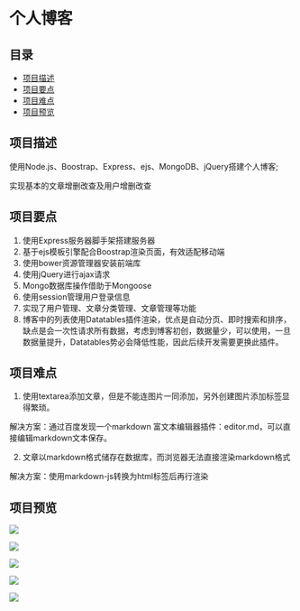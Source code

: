 # 个人博客

## 目录

- [项目描述](#项目描述)
- [项目要点](#项目要点)
- [项目难点](#项目难点)
- [项目预览](#项目预览)

## 项目描述

使用Node.js、Boostrap、Express、ejs、MongoDB、jQuery搭建个人博客;

实现基本的文章增删改查及用户增删改查

## 项目要点

  1.   使用Express服务器脚手架搭建服务器
  2.   基于ejs模板引擎配合Boostrap渲染页面，有效适配移动端
  3.   使用bower资源管理器安装前端库
  4.   使用jQuery进行ajax请求
  5.   Mongo数据库操作借助于Mongoose
  6.   使用session管理用户登录信息
  7.   实现了用户管理、文章分类管理、文章管理等功能
  8.   博客中的列表使用Datatables插件渲染，优点是自动分页、即时搜索和排序，缺点是会一次性请求所有数据，考虑到博客初创，数据量少，可以使用，一旦数据量提升，Datatables势必会降低性能，因此后续开发需要更换此插件。


## 项目难点

1. 使用textarea添加文章，但是不能连图片一同添加，另外创建图片添加标签显得繁琐。

  解决方案：通过百度发现一个markdown 富文本编辑器插件：editor.md，可以直接编辑markdown文本保存。

2. 文章以markdown格式储存在数据库，而浏览器无法直接渲染markdown格式

  解决方案：使用markdown-js转换为html标签后再行渲染



## 项目预览

![](http://p7hpld38u.bkt.clouddn.com/blog/img/blog-index.png)

![](http://p7hpld38u.bkt.clouddn.com/blog/img/blog-articles.png)

![](http://p7hpld38u.bkt.clouddn.com/blog/img/blog-createArt.png)

![](http://p7hpld38u.bkt.clouddn.com/blog/img/blog-user.png)

![](http://p7hpld38u.bkt.clouddn.com/blog/img/blog-createUser.png)
